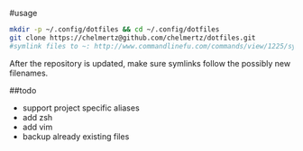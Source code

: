 #usage
```bash
mkdir -p ~/.config/dotfiles && cd ~/.config/dotfiles
git clone https://chelmertz@github.com/chelmertz/dotfiles.git
#symlink files to ~: http://www.commandlinefu.com/commands/view/1225/symlink-all-files-from-a-base-directory-to-a-target-directory
```

After the repository is updated, make sure symlinks follow the possibly new filenames.

##todo
 - support project specific aliases
 - add zsh
 - add vim
 - backup already existing files
